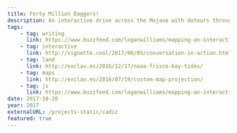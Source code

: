 ```yaml
---
title: Forty Million Daggers!
description: An interactive drive across the Mojave with detours through lithium brines, water politics, and decaying art.
tags:
    - tag: writing
      link: https://www.buzzfeed.com/loganwilliams/mapping-an-interactive-story-across-mojave-land-use?utm_term=.evypN9k21#.bppVlwYbL
    - tag: interactive
      link: http://vignette.cool/2017/06/05/conversation-in-action.html
    - tag: land
      link: http://exclav.es/2016/12/17/noaa-frisco-bay-tides/
    - tag: maps
      link: http://exclav.es/2016/07/19/custom-map-projection/
    - tag: js
      link: https://www.buzzfeed.com/loganwilliams/mapping-an-interactive-story-across-mojave-land-use?utm_term=.cdQdmvZq5#.gkKqP8zgw
date: 2017-10-20
year: 2017
externalURL: /projects-static/cadiz
featured: true
---
```


